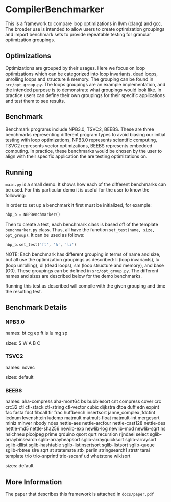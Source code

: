 # CompilerBenchmarker
This is a framework to compare loop optimizations in llvm (clang) and gcc. The broader use is intended to allow users to create optimization groupings and import benchmark sets to provide repeatable testing for granular optimization groupings. 
## Optimizations
Optimizations are grouped by their usages. Here we focus on loop optimizations which can be categorized into loop invariants, dead loops, unrolling loops and structure & memory.
The grouping can be found in ```src/opt_group.py```.
The loops groupings are an example implementation, and the intended purpose is to demonstrate what groupings would look like. In practice users can define their own groupings for their specific applications and test them to see results.
## Benchmark
Benchmark programs include NPB3.0, TSVC2, BEEBS. These are three benchmarks representing different program types to avoid biasing our initial testing with loop optimizations, NPB3.0 represents scientific computing, TSVC2 represents vector optimizations, BEEBS represents embedded computing.
In practice, these benchmarks would be chosen by the user to align with their specific application the are testing optimizations on.
## Running
```main.py``` is a small demo. It shows how each of the different benchmarks can be used. For this particular demo it is useful for the user to know the following:

In order to set up a benchmark it first must be initialized, for example:
```python
nbp_b = NBPBenchmarker()
```

Then to create a test, each benchmark class is based off of the template ```benchmarker.py``` class. Thus, all have the function ```set_test(name, size, opt_group)```. It can be used as follows:
```python
nbp_b.set_test('ft', 'A', 'li')
```
NOTE: Each benchmark has different grouping in terms of name and size, but all use the optimization groupings as described: li (loop invariants), lu (loop unrolling), dl (dead loops), sm (loop structure and memory), and base (O0). These groupings can be defined in ```src/opt_group.py```. The different names and sizes are described below for the demo benchmarks.

Running this test as described will compile with the given grouping and time the resulting test.

## Benchmark Details

### NPB3.0
names: bt cg ep ft is lu mg sp

sizes: S W A B C 

### TSVC2
names: novec

sizes: default

### BEEBS
names: aha-compress aha-mont64 bs bubblesort cnt compress cover crc crc32 ctl ctl-stack ctl-string ctl-vector cubic dijkstra dtoa duff edn expint fac fasta fdct fibcall fir frac huffbench insertsort janne_complex jfdctint lcdnum levenshtein ludcmp matmult matmult-float matmult-int mergesort miniz minver nbody ndes nettle-aes nettle-arcfour nettle-cast128 nettle-des nettle-md5 nettle-sha256 newlib-exp newlib-log newlib-mod newlib-sqrt ns nsichneu picojpeg prime qrduino qsort qurt recursion rijndael select sglib-arraybinsearch sglib-arrayheapsort sglib-arrayquicksort sglib-arraysort sglib-dllist sglib-hashtable sglib-listinsertsort sglib-listsort sglib-queue sglib-rbtree slre sqrt st statemate stb_perlin stringsearch1 strstr tarai template trio trio-snprintf trio-sscanf ud whetstone wikisort         

sizes: default

## More Information
The paper that describes this framework is attached in ```docs/paper.pdf```